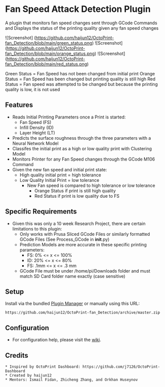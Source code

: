 Fan Speed Attack Detection Plugin
=========================

A plugin that monitors fan speed changes sent through GCode Commands
and Displays the status of the printing quality given any fan speed changes

![Screenshot] (https://github.com/haijun12/OctoPrint-fan_Detection/blob/main/green_status.png)
![Screenshot] (https://github.com/haijun12/OctoPrint-fan_Detection/blob/main/orange_status.png)
![Screenshot] (https://github.com/haijun12/OctoPrint-fan_Detection/blob/main/red_status.png)

Green Status = Fan Speed has not been changed from initial print
Orange Status = Fan Speed has been changed but printing quality is still high
Red Status = Fan speed was attempted to be changed but because the printing quality is low, it is not used

## Features

* Reads Initial Printing Parameters once a Print is started:
    * Fan Speed (FS)
    * Infill Density (ID)
    * Layer Height (LT)
* Predicts the surface roughness through the three parameters with a Neural Network Model
* Classifes the initial print as a high or low quality print with Clustering Model
* Monitors Printer for any Fan Speed changes through the GCode M106 Command
* Given the new fan speed and initial print state:
    * High quality initial print = high tolerance 
    * Low Quality Initial Print = low tolerance
        * New Fan speed is compared to high tolerance or low tolerance
            * Orange Status if print is still high quality
            * Red Status if print is low quality due to FS 

## Specific Requirements

* Given this was only a 10 week Research Project, there are certain limitations to this plugin:
    * Only works with Prusa Sliced GCode Files or similarly formatted GCode Files (See Process_GCode in __init__.py)
    * Prediction Models are more accurate in these specific printing parameters:
        * FS: 0% <= x <= 100%
        * ID: 20% <= x <= 80%
        * FS: .1mm <= x <= .3 mm
    * GCode File must be under /home/pi/Downloads folder and must match SD Card folder name exactly (case sensitive)

## Setup

Install via the bundled [Plugin Manager](https://github.com/foosel/OctoPrint/wiki/Plugin:-Plugin-Manager) or manually using this URL:

    https://github.com/haijun12/OctoPrint-fan_Detection/archive/master.zip

## Configuration

* For configuration help, please visit the [wiki](https://github.com/j7126/OctoPrint-Dashboard/wiki).

## Credits
    * Inspired by OctoPrint Dashboard: https://github.com/j7126/OctoPrint-Dashboard
    * Created by haijun12
    * Mentors: Ismail Fidan, Zhicheng Zhang, and Orkhan Huseynov